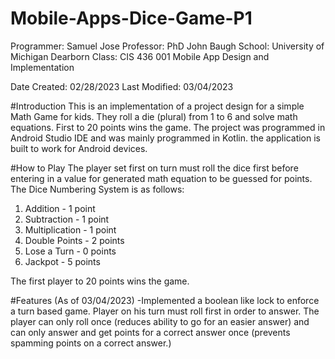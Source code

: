 # Mobile-Apps-Dice-Game-P1
Programmer: Samuel Jose
Professor: PhD John Baugh
School: University of Michigan Dearborn
Class: CIS 436 001 Mobile App Design and Implementation

Date Created:  02/28/2023
Last Modified: 03/04/2023

#Introduction
This is an implementation of a project design for a simple Math Game for kids. They roll a die (plural) from 1 to 6 and solve math equations. 
First to 20 points wins the game. 
The project was programmed in Android Studio IDE and was mainly programmed in Kotlin. the application is built to work for Android devices. 

#How to Play
The player set first on turn must roll the dice first before entering in a value for generated math equation to be guessed for points. 
The Dice Numbering System is as follows:
1. Addition         - 1 point
2. Subtraction      - 1 point
3. Multiplication   - 1 point
4. Double Points    - 2 points
5. Lose a Turn      - 0 points
6. Jackpot          - 5 points

The first player to 20 points wins the game.

#Features (As of 03/04/2023)
-Implemented a boolean like lock to enforce a turn based game. Player on his turn must roll first in order to answer. 
 The player can only roll once (reduces ability to go for an easier answer) and can only answer and get points for a correct answer once 
 (prevents spamming points on a correct answer.)


